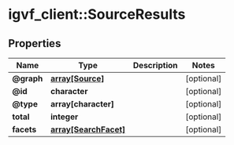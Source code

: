 # igvf_client::SourceResults


## Properties
Name | Type | Description | Notes
------------ | ------------- | ------------- | -------------
**@graph** | [**array[Source]**](Source.md) |  | [optional] 
**@id** | **character** |  | [optional] 
**@type** | **array[character]** |  | [optional] 
**total** | **integer** |  | [optional] 
**facets** | [**array[SearchFacet]**](SearchFacet.md) |  | [optional] 


